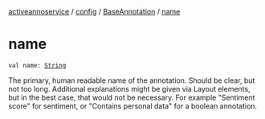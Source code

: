 [activeannoservice](../../index.md) / [config](../index.md) / [BaseAnnotation](index.md) / [name](./name.md)

# name

`val name: `[`String`](https://kotlinlang.org/api/latest/jvm/stdlib/kotlin/-string/index.html)

The primary, human readable name of the annotation. Should be clear, but not too long. Additional explanations might be given
via Layout elements, but in the best case, that would not be necessary. For example "Sentiment score" for sentiment, or
"Contains personal data" for a boolean annotation.

